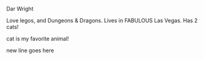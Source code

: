 Dar Wright

Love legos, and Dungeons & Dragons.
Lives in FABULOUS Las Vegas.
Has 2 cats!

cat is my favorite animal!

new line goes here
